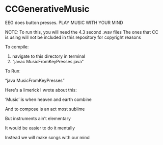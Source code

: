 # CCGenerativeMusic
EEG does button presses. PLAY MUSIC WITH YOUR MIND

NOTE: To run this, you will need the 4.3 second .wav files
The ones that CC is using will not be included in this repository for copyright reasons


To compile:

1. navigate to this directory in terminal
2. “javac MusicFromKeyPresses.java”

To Run:

“java MusicFromKeyPresses”


Here's a limerick I wrote about this:

‘Music’ is when heaven and earth combine

And to compose is an act most sublime

But instruments ain’t elementary

It would be easier to do it mentally

Instead we will make songs with our mind


